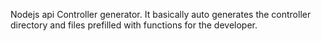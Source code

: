 Nodejs api Controller generator. It basically auto generates the controller directory and files prefilled with functions for the developer.
